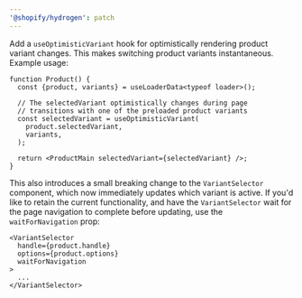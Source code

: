 ```yaml
---
'@shopify/hydrogen': patch
---
```


Add a `useOptimisticVariant` hook for optimistically rendering product variant changes. This makes switching product variants instantaneous. Example usage:

```tsx
function Product() {
  const {product, variants} = useLoaderData<typeof loader>();

  // The selectedVariant optimistically changes during page
  // transitions with one of the preloaded product variants
  const selectedVariant = useOptimisticVariant(
    product.selectedVariant,
    variants,
  );

  return <ProductMain selectedVariant={selectedVariant} />;
}
```

This also introduces a small breaking change to the `VariantSelector` component, which now immediately updates which variant is active. If you'd like to retain the current functionality, and have the `VariantSelector` wait for the page navigation to complete before updating, use the `waitForNavigation` prop:

```tsx
<VariantSelector
  handle={product.handle}
  options={product.options}
  waitForNavigation
>
  ...
</VariantSelector>
```
